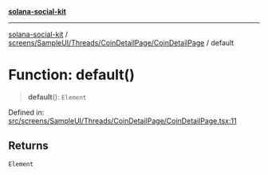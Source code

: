 [**solana-social-kit**](../../../../../../README.md)

***

[solana-social-kit](../../../../../../README.md) / [screens/SampleUI/Threads/CoinDetailPage/CoinDetailPage](../README.md) / default

# Function: default()

> **default**(): `Element`

Defined in: [src/screens/SampleUI/Threads/CoinDetailPage/CoinDetailPage.tsx:11](https://github.com/SendArcade/solana-social-starter/blob/03568260ca96ed63f77049843c721de1cb011893/src/screens/SampleUI/Threads/CoinDetailPage/CoinDetailPage.tsx#L11)

## Returns

`Element`

